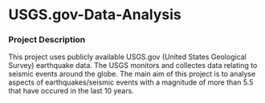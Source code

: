 # USGS.gov-Data-Analysis

### Project Description

This project uses publicly available USGS.gov (United States Geological Survey) earthquake data. The USGS monitors and collectes data relating to seismic events around the globe. The main aim of this project is to analyse aspects of earthquakes/seismic events with a magnitude of more than 5.5 that have occured in the last 10 years.

